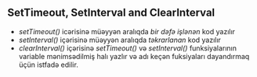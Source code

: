 ## SetTimeout, SetInterval and ClearInterval 
- _setTimeout()_ icərisinə müəyyən aralıqda _bir dəfə işlənən_ kod yazılır
- _setInterval()_ içərisinə müəyyən aralıqda _təkrarlanan_ kod yazılır
- _clearInterval()_ içərisinə _setTimeout()_ və _setInterval()_ funksiyalarının variable mənimsədilmiş halı yazlır və adı keçən fuksiyaları dayandırmaq üçün istfadə edilir.